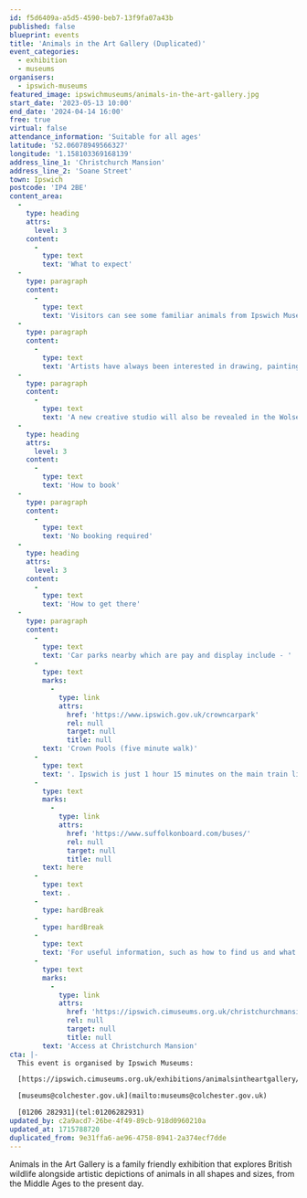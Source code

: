 ```yaml
---
id: f5d6409a-a5d5-4590-beb7-13f9fa07a43b
published: false
blueprint: events
title: 'Animals in the Art Gallery (Duplicated)'
event_categories:
  - exhibition
  - museums
organisers:
  - ipswich-museums
featured_image: ipswichmuseums/animals-in-the-art-gallery.jpg
start_date: '2023-05-13 10:00'
end_date: '2024-04-14 16:00'
free: true
virtual: false
attendance_information: 'Suitable for all ages'
latitude: '52.06078949566327'
longitude: '1.158103369168139'
address_line_1: 'Christchurch Mansion'
address_line_2: 'Soane Street'
town: Ipswich
postcode: 'IP4 2BE'
content_area:
  -
    type: heading
    attrs:
      level: 3
    content:
      -
        type: text
        text: 'What to expect'
  -
    type: paragraph
    content:
      -
        type: text
        text: 'Visitors can see some familiar animals from Ipswich Museums Natural History collection, who are creating a new habitat in the Wolsey Art Gallery!'
  -
    type: paragraph
    content:
      -
        type: text
        text: 'Artists have always been interested in drawing, painting and sculpting the natural world and the creatures we share our planet with. Enjoy artworks that reflect different animal habitats from woodland to coastal, gardens to urban. Then find out how many different animals can be found in the pictures, sculpture and ceramics.'
  -
    type: paragraph
    content:
      -
        type: text
        text: 'A new creative studio will also be revealed in the Wolsey Art Gallery, where visitors are invited to make your own artistic animals. A space to play, draw and get creative with the Animals in the Art Gallery!'
  -
    type: heading
    attrs:
      level: 3
    content:
      -
        type: text
        text: 'How to book'
  -
    type: paragraph
    content:
      -
        type: text
        text: 'No booking required'
  -
    type: heading
    attrs:
      level: 3
    content:
      -
        type: text
        text: 'How to get there'
  -
    type: paragraph
    content:
      -
        type: text
        text: 'Car parks nearby which are pay and display include - '
      -
        type: text
        marks:
          -
            type: link
            attrs:
              href: 'https://www.ipswich.gov.uk/crowncarpark'
              rel: null
              target: null
              title: null
        text: 'Crown Pools (five minute walk)'
      -
        type: text
        text: '. Ipswich is just 1 hour 15 minutes on the main train line from London to Norwich.  Arriving at Ipswich Station the museum is approximately 20 minute walk or short bus ride to the town centre. The museum is a five minute walk from Tower Ramparts bus station in the town centre - see the latest bus timetables '
      -
        type: text
        marks:
          -
            type: link
            attrs:
              href: 'https://www.suffolkonboard.com/buses/'
              rel: null
              target: null
              title: null
        text: here
      -
        type: text
        text: .
      -
        type: hardBreak
      -
        type: hardBreak
      -
        type: text
        text: 'For useful information, such as how to find us and what facilities Christchurch Mansion has, we recommend reading our Access information: '
      -
        type: text
        marks:
          -
            type: link
            attrs:
              href: 'https://ipswich.cimuseums.org.uk/christchurchmansionaccess/'
              rel: null
              target: null
              title: null
        text: 'Access at Christchurch Mansion'
cta: |-
  This event is organised by Ipswich Museums:

  [https://ipswich.cimuseums.org.uk/exhibitions/animalsintheartgallery/](https://ipswich.cimuseums.org.uk/exhibitions/animalsintheartgallery/) 

  [museums@colchester.gov.uk](mailto:museums@colchester.gov.uk)

  [01206 282931](tel:01206282931)
updated_by: c2a9acd7-26be-4f49-89cb-918d0960210a
updated_at: 1715788720
duplicated_from: 9e31ffa6-ae96-4758-8941-2a374ecf7dde
---
```

Animals in the Art Gallery is a family friendly exhibition that explores British wildlife alongside artistic depictions of animals in all shapes and sizes, from the Middle Ages to the present day.